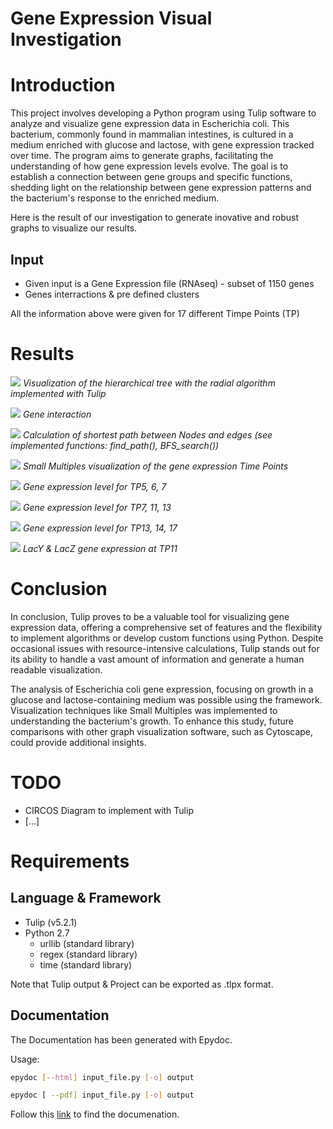 # Gene Expression Visual Investigation

# Introduction

This project involves developing a Python program using Tulip software to analyze and visualize gene expression data in Escherichia coli. This bacterium, commonly found in mammalian intestines, is cultured in a medium enriched with glucose and lactose, with gene expression tracked over time. The program aims to generate graphs, facilitating the understanding of how gene expression levels evolve. The goal is to establish a connection between gene groups and specific functions, shedding light on the relationship between gene expression patterns and the bacterium's response to the enriched medium.


Here is the result of our investigation to generate inovative and robust graphs to visualize our results.

## Input

- Given input is a Gene Expression file (RNAseq) - subset of 1150 genes
- Genes interractions & pre defined clusters 

All the information above were given for 17 different Timpe Points (TP)

# Results 

![](img/hierarchical_graph.png)
*Visualization of the hierarchical tree with the radial algorithm implemented with Tulip*

![](img/gene_interaction.png)
*Gene interaction*

![](img/path.png)
*Calculation of shortest path between Nodes and edges (see implemented functions: find_path(), BFS_search())*

![](img/small_multiples.png)
*Small Multiples visualization of the gene expression Time Points*

![](img/TP5a7.png)
*Gene expression level for TP5, 6, 7*

![](img/TP7a13.png)
*Gene expression level for TP7, 11, 13*

![](img/TP17.png)
*Gene expression level for TP13, 14, 17*

![](img/Lacy.png)
*LacY & LacZ gene expression at TP11*

# Conclusion 

In conclusion, Tulip proves to be a valuable tool for visualizing gene expression data, offering a comprehensive set of features and the flexibility to implement algorithms or develop custom functions using Python. Despite occasional issues with resource-intensive calculations, Tulip stands out for its ability to handle a vast amount of information and generate a human readable visualization. 

The analysis of Escherichia coli gene expression, focusing on growth in a glucose and lactose-containing medium was possible using the framework. Visualization techniques like Small Multiples was implemented to understanding the bacterium's growth. To enhance this study, future comparisons with other graph visualization software, such as Cytoscape, could provide additional insights.

# TODO

* CIRCOS Diagram to implement with Tulip
* [...]

# Requirements

## Language & Framework

- Tulip (v5.2.1)
- Python 2.7
  - urllib (standard library)
  - regex (standard library)
  - time (standard library)

Note that Tulip output & Project can be exported as .tlpx format.

## Documentation

The Documentation has been generated with Epydoc. 

Usage:

```bash
epydoc [--html] input_file.py [-o] output

epydoc [ --pdf] input_file.py [-o] output
```

Follow this [link](https://coddy33.github.io/Tulip_project_doc/) to find the documenation.

